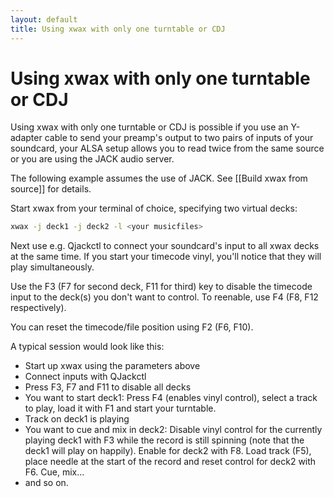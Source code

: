 ```yaml
---
layout: default
title: Using xwax with only one turntable or CDJ
---
```

#  Using xwax with only one turntable or CDJ

Using xwax with only one turntable or CDJ is possible if you use an Y-adapter cable to send your preamp's output to two pairs of inputs of your soundcard, your ALSA setup allows you to read twice from the same source or you are using the JACK audio server.

The following example assumes the use of JACK. See [[Build xwax from source]] for details.

Start xwax from your terminal of choice, specifying two virtual decks:

```sh
xwax -j deck1 -j deck2 -l <your musicfiles>
```

Next use e.g. Qjackctl to connect your soundcard's input to all xwax decks at the same time. If you start your timecode vinyl, you'll notice that they will play simultaneously.

Use the F3 (F7 for second deck, F11 for third) key to disable the timecode input to the deck(s) you don't want to control. To reenable, use F4 (F8, F12 respectively).

You can reset the timecode/file position using F2 (F6, F10).

A typical session would look like this:

  *  Start up xwax using the parameters above
  *  Connect inputs with QJackctl
  *  Press F3, F7 and F11 to disable all decks
  *  You want to start deck1: Press F4 (enables vinyl control), select a track to play, load it with F1 and start your turntable.
  *  Track on deck1 is playing
  *  You want to cue and mix in deck2: Disable vinyl control for the currently playing deck1 with F3 while the record is still spinning (note that the deck1 will play on happily). Enable for deck2 with F8. Load track (F5), place needle at the start of the record and reset control for deck2 with F6. Cue, mix...
  *  and so on.

